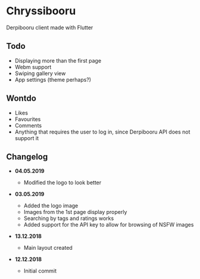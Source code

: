 # Chryssibooru

Derpibooru client made with Flutter

## Todo

 * Displaying more than the first page
 * Webm support
 * Swiping gallery view
 * App settings (theme perhaps?)
 
## Wontdo

 * Likes
 * Favourites
 * Comments
 * Anything that requires the user to log in, since Derpibooru API does not support it

## Changelog
  
* **04.05.2019**
  * Modified the logo to look better
  
* **03.05.2019**
  * Added the logo image
  * Images from the 1st page display properly
  * Searching by tags and ratings works
  * Added support for the API key to allow for browsing of NSFW images

* **13.12.2018**
  * Main layout created
  
* **12.12.2018**
  * Initial commit